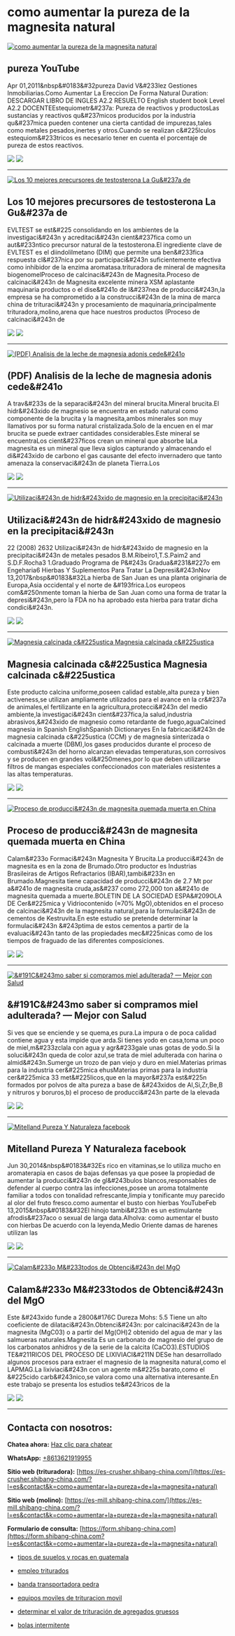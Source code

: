 # como aumentar la pureza de la magnesita natural

<a href="https://swt.shibang-china.com/?l=es&img&k=como+aumentar+la+pureza+de+la+magnesita+natural" target="_blank">![como aumentar la pureza de la magnesita natural](http://static.shibang-china.com/all-800x300/625.jpg)</a>

## pureza YouTube
Apr 01,2011&nbsp&#0183&#32pureza David V&#233lez Gestiones Inmobiliarias.Como Aumentar La Ereccion De Forma Natural Duration: DESCARGAR LIBRO DE INGLES A2.2 RESUELTO English student book Level A2.2 DOCENTEEstequiometr&#237a: Pureza de reactivos y productosLas sustancias y reactivos qu&#237micos producidos por la industria qu&#237mica pueden contener una cierta cantidad de impurezas,tales como metales pesados,inertes y otros.Cuando se realizan c&#225lculos estequiom&#233tricos es necesario tener en cuenta el porcentaje de pureza de estos reactivos.


<a href="https://whatsapp.shibangsoft.com/WhatsApp.php" target="_blank" title="WhatsApp">![](http://static.shibang-china.com/icon/whatsapp.png)</a> <a href="https://swt.shibang-china.com/?l=es&icon&k=como+aumentar+la+pureza+de+la+magnesita+natural" target="_blank">![](http://static.shibang-china.com/icon/chat-es.png)</a>

---

<a href="https://swt.shibang-china.com/?l=es&img&k=como+aumentar+la+pureza+de+la+magnesita+natural" target="_blank">![Los 10 mejores precursores de testosterona La Gu&#237a de](http://static.shibang-china.com/all-800x300/1002.jpg)</a>

## Los 10 mejores precursores de testosterona La Gu&#237a de
EVLTEST se est&#225 consolidando en los ambientes de la investigaci&#243n y acreditaci&#243n cient&#237fica como un aut&#233ntico precursor natural de la testosterona.El ingrediente clave de EVLTEST es el diindolilmetano (DIM) que permite una ben&#233fica respuesta cl&#237nica por su participaci&#243n suficientemente efectiva como inhibidor de la enzima aromatasa.trituradora de mineral de magnesita biogenomelProceso de calcinaci&#243n de Magnesita.Proceso de calcinaci&#243n de Magnesita excelente minera XSM aplastante maquinaria productos o el dise&#241o de l&#237nea de producci&#243n,la empresa se ha comprometido a la construcci&#243n de la mina de marca china de trituraci&#243n y procesamiento de maquinaria,principalmente trituradora,molino,arena que hace nuestros productos (Proceso de calcinaci&#243n de


<a href="https://whatsapp.shibangsoft.com/WhatsApp.php" target="_blank" title="WhatsApp">![](http://static.shibang-china.com/icon/whatsapp.png)</a> <a href="https://swt.shibang-china.com/?l=es&icon&k=como+aumentar+la+pureza+de+la+magnesita+natural" target="_blank">![](http://static.shibang-china.com/icon/chat-es.png)</a>

---

<a href="https://swt.shibang-china.com/?l=es&img&k=como+aumentar+la+pureza+de+la+magnesita+natural" target="_blank">![(PDF) Analisis de la leche de magnesia adonis cede&#241o](http://static.shibang-china.com/all-800x300/1363.jpg)</a>

## (PDF) Analisis de la leche de magnesia adonis cede&#241o
A trav&#233s de la separaci&#243n del mineral brucita.Mineral brucita.El hidr&#243xido de magnesio se encuentra en estado natural como componente de la brucita y la magnesita,ambos minerales son muy llamativos por su forma natural cristalizada.Solo de la encuen en el mar brucita se puede extraer cantidades considerables.Este mineral se encuentraLos cient&#237ficos crean un mineral que absorbe laLa magnesita es un mineral que lleva siglos capturando y almacenando el di&#243xido de carbono el gas causante del efecto invernadero que tanto amenaza la conservaci&#243n de planeta Tierra.Los


<a href="https://whatsapp.shibangsoft.com/WhatsApp.php" target="_blank" title="WhatsApp">![](http://static.shibang-china.com/icon/whatsapp.png)</a> <a href="https://swt.shibang-china.com/?l=es&icon&k=como+aumentar+la+pureza+de+la+magnesita+natural" target="_blank">![](http://static.shibang-china.com/icon/chat-es.png)</a>

---

<a href="https://swt.shibang-china.com/?l=es&img&k=como+aumentar+la+pureza+de+la+magnesita+natural" target="_blank">![Utilizaci&#243n de hidr&#243xido de magnesio en la precipitaci&#243n](http://static.shibang-china.com/all-800x300/321.jpg)</a>

## Utilizaci&#243n de hidr&#243xido de magnesio en la precipitaci&#243n
22 (2008) 2632 Utilizaci&#243n de hidr&#243xido de magnesio en la precipitaci&#243n de metales pesados B.M.Ribeiro1,T.S.Paim2 and S.D.F.Rocha3 1.Graduado Programa de P&#243s Gradua&#231&#227o em Engeharia6 Hierbas Y Suplementos Para Tratar La Depresi&#243nNov 13,2017&nbsp&#0183&#32La hierba de San Juan es una planta originaria de Europa,Asia occidental y el norte de &#193frica.Los europeos com&#250nmente toman la hierba de San Juan como una forma de tratar la depresi&#243n,pero la FDA no ha aprobado esta hierba para tratar dicha condici&#243n.


<a href="https://whatsapp.shibangsoft.com/WhatsApp.php" target="_blank" title="WhatsApp">![](http://static.shibang-china.com/icon/whatsapp.png)</a> <a href="https://swt.shibang-china.com/?l=es&icon&k=como+aumentar+la+pureza+de+la+magnesita+natural" target="_blank">![](http://static.shibang-china.com/icon/chat-es.png)</a>

---

<a href="https://swt.shibang-china.com/?l=es&img&k=como+aumentar+la+pureza+de+la+magnesita+natural" target="_blank">![Magnesia calcinada c&#225ustica Magnesia calcinada c&#225ustica](http://static.shibang-china.com/all-800x300/600.jpg)</a>

## Magnesia calcinada c&#225ustica Magnesia calcinada c&#225ustica
Este producto calcina uniforme,poseen calidad estable,alta pureza y bien activeness,se utilizan ampliamente utilizados para el avance en la cr&#237a de animales,el fertilizante en la agricultura,protecci&#243n del medio ambiente,la investigaci&#243n cient&#237fica,la salud,industria abrasivos,&#243xido de magnesio como retardante de fuego,aguaCalcined magnesia in Spanish EnglishSpanish Dictionaryes En la fabricaci&#243n de magnesia calcinada c&#225ustica (CCM) y de magnesia sinterizada o calcinada a muerte (DBM),los gases producidos durante el proceso de combusti&#243n del horno alcanzan elevadas temperaturas,son corrosivos y se producen en grandes vol&#250menes,por lo que deben utilizarse filtros de mangas especiales confeccionados con materiales resistentes a las altas temperaturas.


<a href="https://whatsapp.shibangsoft.com/WhatsApp.php" target="_blank" title="WhatsApp">![](http://static.shibang-china.com/icon/whatsapp.png)</a> <a href="https://swt.shibang-china.com/?l=es&icon&k=como+aumentar+la+pureza+de+la+magnesita+natural" target="_blank">![](http://static.shibang-china.com/icon/chat-es.png)</a>

---

<a href="https://swt.shibang-china.com/?l=es&img&k=como+aumentar+la+pureza+de+la+magnesita+natural" target="_blank">![Proceso de producci&#243n de magnesita quemada muerta en China](http://static.shibang-china.com/all-800x300/633.jpg)</a>

## Proceso de producci&#243n de magnesita quemada muerta en China
Calam&#233o Formaci&#243n Magnesita Y Brucita.La producci&#243n de magnesita es en la zona de Brumado.Otro productor es Industrias Brasileiras de Artigos Refractarios (IBAR),tambi&#233n en Brumado.Magnesita tiene capacidad de producci&#243n de 2.7 Mt por a&#241o de magnesita cruda,as&#237 como 272,000 ton a&#241o de magnesita quemada a muerte.BOLETIN DE LA SOCIEDAD ESPA&#209OLA DE Cer&#225mica y Vidriocontenido (≈70% MgO),obtenidos en el proceso de calcinaci&#243n de la magnesita natural,para la formulaci&#243n de cementos de Kestruvita.En este estudio se pretende determinar la formulaci&#243n &#243ptima de estos cementos a partir de la evaluaci&#243n tanto de las propiedades mec&#225nicas como de los tiempos de fraguado de las diferentes composiciones.


<a href="https://whatsapp.shibangsoft.com/WhatsApp.php" target="_blank" title="WhatsApp">![](http://static.shibang-china.com/icon/whatsapp.png)</a> <a href="https://swt.shibang-china.com/?l=es&icon&k=como+aumentar+la+pureza+de+la+magnesita+natural" target="_blank">![](http://static.shibang-china.com/icon/chat-es.png)</a>

---

<a href="https://swt.shibang-china.com/?l=es&img&k=como+aumentar+la+pureza+de+la+magnesita+natural" target="_blank">![&#191C&#243mo saber si compramos miel adulterada? — Mejor con Salud](http://static.shibang-china.com/all-800x300/273.jpg)</a>

## &#191C&#243mo saber si compramos miel adulterada? — Mejor con Salud
Si ves que se enciende y se quema,es pura.La impura o de poca calidad contiene agua y esta impide que arda.Si tienes yodo en casa,toma un poco de miel,m&#233zclala con agua y agr&#233gale unas gotas de yodo.Si la soluci&#243n queda de color azul,se trata de miel adulterada con harina o almid&#243n.Sumerge un trozo de pan viejo y duro en miel.Materias primas para la industria cer&#225mica ehusMaterias primas para la industria cer&#225mica 33 met&#225licos,que en la mayor&#237a est&#225n formados por polvos de alta pureza a base de &#243xidos de Al,Si,Zr,Be,B y nitruros y boruros,b) el proceso de producci&#243n parte de la elevada


<a href="https://whatsapp.shibangsoft.com/WhatsApp.php" target="_blank" title="WhatsApp">![](http://static.shibang-china.com/icon/whatsapp.png)</a> <a href="https://swt.shibang-china.com/?l=es&icon&k=como+aumentar+la+pureza+de+la+magnesita+natural" target="_blank">![](http://static.shibang-china.com/icon/chat-es.png)</a>

---

<a href="https://swt.shibang-china.com/?l=es&img&k=como+aumentar+la+pureza+de+la+magnesita+natural" target="_blank">![Mitelland Pureza Y Naturaleza facebook](http://static.shibang-china.com/all-800x300/937.jpg)</a>

## Mitelland Pureza Y Naturaleza facebook
Jun 30,2014&nbsp&#0183&#32Es rico en vitaminas,se lo utiliza mucho en aromaterapia en casos de bajas defensas ya que posee la propiedad de aumentar la producci&#243n de gl&#243bulos blancos,responsables de defender al cuerpo contra las infecciones,posee un aroma totalmente familiar a todos con tonalidad refrescante,limpia y tonificante muy parecido al olor del fruto fresco.como aumentar el busto con hierbas YouTubeFeb 13,2015&nbsp&#0183&#32El hinojo tambi&#233n es un estimulante afrodis&#237aco o sexual de larga data.Alholva: como aumentar el busto con hierbas De acuerdo con la leyenda,Medio Oriente damas de harenes utilizan las


<a href="https://whatsapp.shibangsoft.com/WhatsApp.php" target="_blank" title="WhatsApp">![](http://static.shibang-china.com/icon/whatsapp.png)</a> <a href="https://swt.shibang-china.com/?l=es&icon&k=como+aumentar+la+pureza+de+la+magnesita+natural" target="_blank">![](http://static.shibang-china.com/icon/chat-es.png)</a>

---

<a href="https://swt.shibang-china.com/?l=es&img&k=como+aumentar+la+pureza+de+la+magnesita+natural" target="_blank">![Calam&#233o M&#233todos de Obtenci&#243n del MgO](http://static.shibang-china.com/all-800x300/249.jpg)</a>

## Calam&#233o M&#233todos de Obtenci&#243n del MgO
Este &#243xido funde a 2800&#176C Dureza Mohs: 5.5 Tiene un alto coeficiente de dilataci&#243n.Obtenci&#243n: por calcinaci&#243n de la magnesita (MgC03) o a partir del Mg(OH)2 obtenido del agua de mar y las salmueras naturales.Magnesita Es un carbonato de magnesio del grupo de los carbonatos anhidros y de la serie de la calcita (CaCO3).ESTUDIOS TE&#211RICOS DEL PROCESO DE LIXIVIACI&#211N DESe han desarrollado algunos procesos para extraer el magnesio de la magnesita natural,como el LAPMAG.La lixiviaci&#243n con un agente m&#225s barato,como el &#225cido carb&#243nico,se valora como una alternativa interesante.En este trabajo se presenta los estudios te&#243ricos de la


<a href="https://whatsapp.shibangsoft.com/WhatsApp.php" target="_blank" title="WhatsApp">![](http://static.shibang-china.com/icon/whatsapp.png)</a> <a href="https://swt.shibang-china.com/?l=es&icon&k=como+aumentar+la+pureza+de+la+magnesita+natural" target="_blank">![](http://static.shibang-china.com/icon/chat-es.png)</a>

---
## Contacta con nosotros:

**Chatea ahora:** [Haz clic para chatear](https://swt.shibang-china.com?l=es&contact&k=como+aumentar+la+pureza+de+la+magnesita+natural)

**WhatsApp:**  [+8613621919955](https://whatsapp.shibangsoft.com/WhatsApp.php)

**Sitio web (trituradora):** [https://es-crusher.shibang-china.com/](https://es-crusher.shibang-china.com/?l=es&contact&k=como+aumentar+la+pureza+de+la+magnesita+natural)

**Sitio web (molino):** [https://es-mill.shibang-china.com/](https://es-mill.shibang-china.com/?l=es&contact&k=como+aumentar+la+pureza+de+la+magnesita+natural)

**Formulario de consulta:** [https://form.shibang-china.com](https://form.shibang-china.com?l=es&contact&k=como+aumentar+la+pureza+de+la+magnesita+natural)

* [tipos de suuelos y rocas en guatemala](../67/tipos%20de%20suuelos%20y%20rocas%20en%20guatemala.md)

* [empleo triturados](../73/empleo%20triturados.md)

* [banda transportadora pedra](../70/banda%20transportadora%20pedra.md)

* [equipos moviles de trituracion movil](../70/equipos%20moviles%20de%20trituracion%20movil.md)

* [determinar el valor de trituración de agregados gruesos](../70/determinar%20el%20valor%20de%20trituraci%C3%B3n%20de%20agregados%20gruesos.md)

* [bolas intermitente](../67/bolas%20intermitente.md)